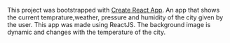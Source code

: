 This project was bootstrapped with [Create React App](https://github.com/facebook/create-react-app).
An app that shows the current temprature,weather, pressure and humidity of the city given by the user. This app was made using ReactJS.
The background image is dynamic and changes with the temperature of the city.
